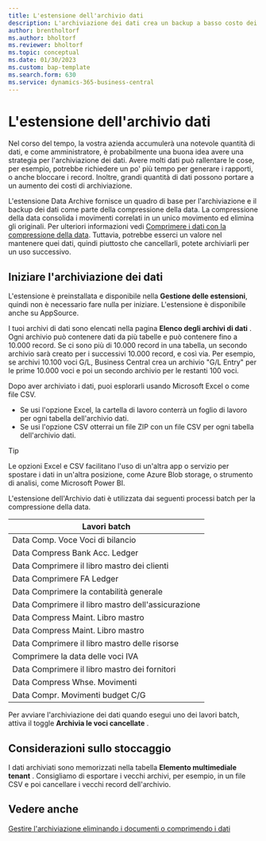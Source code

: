 ```yaml
---
title: L'estensione dell'archivio dati
description: L'archiviazione dei dati crea un backup a basso costo dei vostri dati.
author: brentholtorf
ms.author: bholtorf
ms.reviewer: bholtorf
ms.topic: conceptual
ms.date: 01/30/2023
ms.custom: bap-template
ms.search.form: 630
ms.service: dynamics-365-business-central
---
```


# L'estensione dell'archivio dati

Nel corso del tempo, la vostra azienda accumulerà una notevole quantità di dati, e come amministratore, è probabilmente una buona idea avere una strategia per l'archiviazione dei dati. Avere molti dati può rallentare le cose, per esempio, potrebbe richiedere un po' più tempo per generare i rapporti, o anche bloccare i record. Inoltre, grandi quantità di dati possono portare a un aumento dei costi di archiviazione.

L'estensione Data Archive fornisce un quadro di base per l'archiviazione e il backup dei dati come parte della compressione della data. La compressione della data consolida i movimenti correlati in un unico movimento ed elimina gli originali. Per ulteriori informazioni vedi [Comprimere i dati con la compressione della data](admin-manage-documents.md#compress-data-with-date-compression). Tuttavia, potrebbe esserci un valore nel mantenere quei dati, quindi piuttosto che cancellarli, potete archiviarli per un uso successivo.

## Iniziare l'archiviazione dei dati

L'estensione è preinstallata e disponibile nella **Gestione delle estensioni**, quindi non è necessario fare nulla per iniziare. L'estensione è disponibile anche su AppSource.

I tuoi archivi di dati sono elencati nella pagina **Elenco degli archivi di dati** . Ogni archivio può contenere dati da più tabelle e può contenere fino a 10.000 record. Se ci sono più di 10.000 record in una tabella, un secondo archivio sarà creato per i successivi 10.000 record, e così via. Per esempio, se archivi 10.100 voci G/L, Business Central crea un archivio "G/L Entry" per le prime 10.000 voci e poi un secondo archivio per le restanti 100 voci.

Dopo aver archiviato i dati, puoi esplorarli usando Microsoft Excel o come file CSV.

* Se usi l'opzione Excel, la cartella di lavoro conterrà un foglio di lavoro per ogni tabella dell'archivio dati.
* Se usi l'opzione CSV otterrai un file ZIP con un file CSV per ogni tabella dell'archivio dati.

> [!TIP]
> Le opzioni Excel e CSV facilitano l'uso di un'altra app o servizio per spostare i dati in un'altra posizione, come Azure Blob storage, o strumento di analisi, come Microsoft Power BI.

L'estensione dell'Archivio dati è utilizzata dai seguenti processi batch per la compressione della data.

|Lavori batch  |
|---------|
|Data Comp. Voce Voci di bilancio |
|Data Compress Bank Acc. Ledger |
|Data Comprimere il libro mastro dei clienti |
|Data Comprimere FA Ledger |
|Data Comprimere la contabilità generale |
|Data Comprimere il libro mastro dell'assicurazione |
|Data Compress Maint. Libro mastro |
|Data Compress Maint. Libro mastro |
|Data Comprimere il libro mastro delle risorse |
|Comprimere la data delle voci IVA |
|Data Comprimere il libro mastro dei fornitori |
|Data Compress Whse. Movimenti |
|Data Compr. Movimenti budget C/G |

Per avviare l'archiviazione dei dati quando esegui uno dei lavori batch, attiva il toggle **Archivia le voci cancellate** .

## Considerazioni sullo stoccaggio

I dati archiviati sono memorizzati nella tabella **Elemento multimediale tenant** . Consigliamo di esportare i vecchi archivi, per esempio, in un file CSV e poi cancellare i vecchi record dell'archivio.

## Vedere anche

[Gestire l'archiviazione eliminando i documenti o comprimendo i dati](admin-manage-documents.md)
